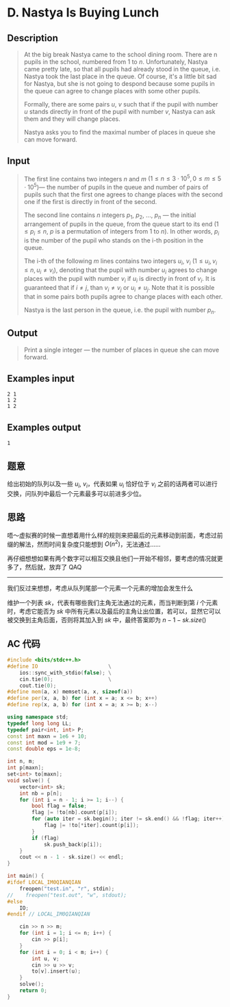 # D. Nastya Is Buying Lunch

## **Description**

> At the big break Nastya came to the school dining room. There are n pupils in the school, numbered from $1$ to $n$. Unfortunately, Nastya came pretty late, so that all pupils had already stood in the queue, i.e. Nastya took the last place in the queue. Of course, it's a little bit sad for Nastya, but she is not going to despond because some pupils in the queue can agree to change places with some other pupils.
>
> Formally, there are some pairs $u$, $v$ such that if the pupil with number $u$ stands directly in front of the pupil with number $v$, Nastya can ask them and they will change places.
>
> Nastya asks you to find the maximal number of places in queue she can move forward.



## **Input**

> The first line contains two integers $n$ and $m$ $(1≤n≤3⋅10^5, 0≤m≤5⋅10^5)​$ — the number of pupils in the queue and number of pairs of pupils such that the first one agrees to change places with the second one if the first is directly in front of the second.
>
> The second line contains $n$ integers $p_1$, $p_2$, ..., $p_n$ — the initial arrangement of pupils in the queue, from the queue start to its end ($1≤p_i≤n$, $p$ is a permutation of integers from $1$ to $n$). In other words, $p_i$ is the number of the pupil who stands on the i-th position in the queue.
>
> The i-th of the following $m$ lines contains two integers $u_i$, $v_i$ $(1≤u_i,v_i≤n,u_i≠v_i)$, denoting that the pupil with number $u_i$ agrees to change places with the pupil with number $v_i$ if $u_i$ is directly in front of $v_i$. It is guaranteed that if $i≠j$, than $v_i≠v_j$ or $u_i≠u_j$. Note that it is possible that in some pairs both pupils agree to change places with each other.
>
> Nastya is the last person in the queue, i.e. the pupil with number $p_n$.



## **Output**

> Print a single integer — the number of places in queue she can move forward.



## **Examples input**

    2 1
    1 2
    1 2



## **Examples output**

    1



## **题意**

给出初始的队列以及一些 $u_i$, $v_i$，代表如果 $u_i$ 恰好位于 $v_i$ 之前的话两者可以进行交换，问队列中最后一个元素最多可以前进多少位。



## **思路**

唔～虚拟赛的时候一直想着用什么样的规则来把最后的元素移动到前面，考虑过前缀的解法，然而时间复杂度只能想到 $O(n^2)​$，无法通过……

再仔细想想如果有两个数字可以相互交换且他们一开始不相邻，要考虑的情况就更多了，然后就，放弃了 QAQ

---

我们反过来想想，考虑从队列尾部一个元素一个元素的增加会发生什么

维护一个列表 $sk$，代表有哪些我们主角无法通过的元素，而当判断到第 $i$ 个元素时，考虑它能否为 $sk$ 中所有元素以及最后的主角让出位置，若可以，显然它可以被交换到主角后面，否则将其加入到 $sk$ 中，最终答案即为 $n-1-sk.size()$



## **AC 代码**

```cpp
#include <bits/stdc++.h>
#define IO                       \
    ios::sync_with_stdio(false); \
    cin.tie(0);                  \
    cout.tie(0);
#define mem(a, x) memset(a, x, sizeof(a))
#define per(x, a, b) for (int x = a; x <= b; x++)
#define rep(x, a, b) for (int x = a; x >= b; x--)

using namespace std;
typedef long long LL;
typedef pair<int, int> P;
const int maxn = 1e6 + 10;
const int mod = 1e9 + 7;
const double eps = 1e-8;

int n, m;
int p[maxn];
set<int> to[maxn];
void solve() {
    vector<int> sk;
    int nb = p[n];
    for (int i = n - 1; i >= 1; i--) {
        bool flag = false;
        flag |= !to[nb].count(p[i]);
        for (auto iter = sk.begin(); iter != sk.end() && !flag; iter++) {
            flag |= !to[*iter].count(p[i]);
        }
        if (flag)
            sk.push_back(p[i]);
    }
    cout << n - 1 - sk.size() << endl;
}

int main() {
#ifdef LOCAL_IM0QIANQIAN
    freopen("test.in", "r", stdin);
//    freopen("test.out", "w", stdout);
#else
    IO;
#endif // LOCAL_IM0QIANQIAN

    cin >> n >> m;
    for (int i = 1; i <= n; i++) {
        cin >> p[i];
    }
    for (int i = 0; i < m; i++) {
        int u, v;
        cin >> u >> v;
        to[v].insert(u);
    }
    solve();
    return 0;
}
```

